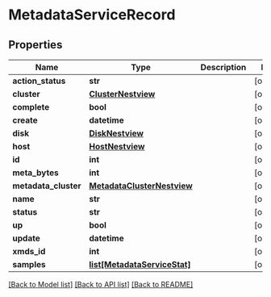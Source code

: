 # MetadataServiceRecord

## Properties
Name | Type | Description | Notes
------------ | ------------- | ------------- | -------------
**action_status** | **str** |  | [optional] 
**cluster** | [**ClusterNestview**](ClusterNestview.md) |  | [optional] 
**complete** | **bool** |  | [optional] 
**create** | **datetime** |  | [optional] 
**disk** | [**DiskNestview**](DiskNestview.md) |  | [optional] 
**host** | [**HostNestview**](HostNestview.md) |  | [optional] 
**id** | **int** |  | [optional] 
**meta_bytes** | **int** |  | [optional] 
**metadata_cluster** | [**MetadataClusterNestview**](MetadataClusterNestview.md) |  | [optional] 
**name** | **str** |  | [optional] 
**status** | **str** |  | [optional] 
**up** | **bool** |  | [optional] 
**update** | **datetime** |  | [optional] 
**xmds_id** | **int** |  | [optional] 
**samples** | [**list[MetadataServiceStat]**](MetadataServiceStat.md) |  | [optional] 

[[Back to Model list]](../README.md#documentation-for-models) [[Back to API list]](../README.md#documentation-for-api-endpoints) [[Back to README]](../README.md)



